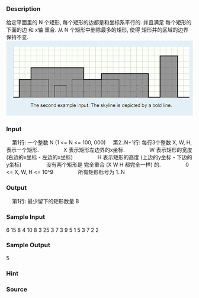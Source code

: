 
### Description
给定平面里的 N 个矩形, 每个矩形的边都是和坐标系平行的.
并且满足 每个矩形的下面的边 和 x轴 重合.
从 N 个矩形中删除最多的矩形, 使得 矩形并的区域的边界 保持不变.
![](/JudgeOnline/upload/201303/1(3).jpg)
### Input
    第1行: 一个整数 N (1 <= N <= 100, 000)
    第2..N+1行: 每行3个整数 X, W, H, 表示一个矩形.
                X 表示矩形左边界的x坐标.
                W 表示矩形的宽度 (右边的x坐标 - 左边的x坐标)
                H 表示矩形的高度 (上边的y坐标 - 下边的y坐标)
                没有两个矩形是 完全重合 (X W H 都完全一样) 的.
                0 <= X, W, H <= 10^9
                所有矩形标号为 1..N

### Output

    第1行: 最少留下的矩形数量 B
    
### Sample Input
6
15 8 4
10 8 3
25 3 7
3 9 5
1 5 3
7 2 2


### Sample Output
5
### Hint

### Source
